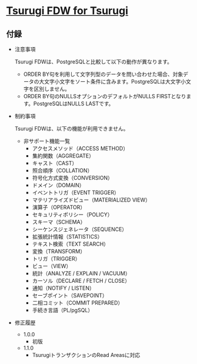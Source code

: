 # [Tsurugi FDW for Tsurugi](./tsurugi_fdw.md)

## 付録

- 注意事項

  Tsurugi FDWは、PostgreSQLと比較して以下の動作が異なります。

  - ORDER BY句を利用して文字列型のデータを問い合わせた場合、対象データの大文字小文字をソート条件に含みます。PostgreSQLは大文字小文字を区別しません。
  - ORDER BY句のNULLSオプションのデフォルトがNULLS FIRSTとなります。PostgreSQLはNULLS LASTです。

- 制約事項

  Tsurugi FDWは、以下の機能が利用できません。

  - 非サポート機能一覧
    - アクセスメソッド（ACCESS METHOD）
    - 集約関数（AGGREGATE）
    - キャスト（CAST）
    - 照合順序（COLLATION）
    - 符号化方式変換（CONVERSION）
    - ドメイン（DOMAIN）
    - イベントトリガ（EVENT TRIGGER）
    - マテリアライズドビュー（MATERIALIZED VIEW）
    - 演算子（OPERATOR）
    - セキュリティポリシー（POLICY）
    - スキーマ（SCHEMA）
    - シーケンスジェネレータ（SEQUENCE）
    - 拡張統計情報（STATISTICS）
    - テキスト検索（TEXT SEARCH）
    - 変換（TRANSFORM）
    - トリガ（TRIGGER）
    - ビュー（VIEW）
    - 統計（ANALYZE / EXPLAIN / VACUUM）
    - カーソル（DECLARE / FETCH / CLOSE）
    - 通知（NOTIFY / LISTEN）
    - セーブポイント（SAVEPOINT）
    - 二相コミット（COMMIT PREPARED）
    - 手続き言語（PL/pgSQL）

- 修正履歴

  - 1.0.0
    - 初版
  - 1.1.0
    - TsurugiトランザクションのRead Areasに対応
